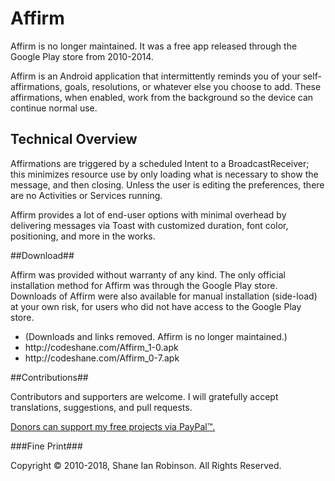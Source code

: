 Affirm
======

Affirm is no longer maintained. It was a free app released through the Google Play store from 2010-2014.

Affirm is an Android application that intermittently reminds you of your self-affirmations, goals, resolutions, or whatever else you choose to add.
These affirmations, when enabled, work from the background so the device can continue normal use.

## Technical Overview

Affirmations are triggered by a scheduled Intent to a BroadcastReceiver; this minimizes resource use by only loading what is necessary to show the message, and then closing. Unless the user is editing the preferences, there are no Activities or Services running.

Affirm provides a lot of end-user options with minimal overhead by delivering messages via Toast with customized duration, font color, positioning, and more in the works.

##Download##

Affirm was provided without warranty of any kind.
The only official installation method for Affirm was through the Google Play store.
Downloads of Affirm were also available for manual installation (side-load) at your own risk, for users who did not have access to the Google Play store.

<ul>
  <li>(Downloads and links removed. Affirm is no longer maintained.)</li>
  <li>http://codeshane.com/Affirm_1-0.apk</li>
  <li>http://codeshane.com/Affirm_0-7.apk</li>
</ul>

##Contributions##

Contributors and supporters are welcome. I will gratefully accept translations, suggestions, and pull requests.

<a class="donateLink" href="https://www.paypal.com/cgi-bin/webscr?cmd=_xclick&business=shane@codeshane.com&item_name=Donation+for+Affirm">Donors can support my free projects via PayPal™.</a>

###Fine Print###

Copyright © 2010-2018, Shane Ian Robinson. All Rights Reserved.
